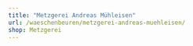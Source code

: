 ```yaml
---
title: "Metzgerei Andreas Mühleisen"
url: /waeschenbeuren/metzgerei-andreas-muehleisen/
shop: Metzgerei
---
```

